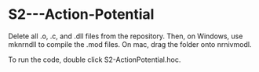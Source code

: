 # S2---Action-Potential

Delete all .o, .c, and .dll files from the repository. Then, on Windows, use mknrndll to compile the .mod files. On mac, drag the folder onto nrnivmodl.

To run the code, double click S2-ActionPotential.hoc. 
